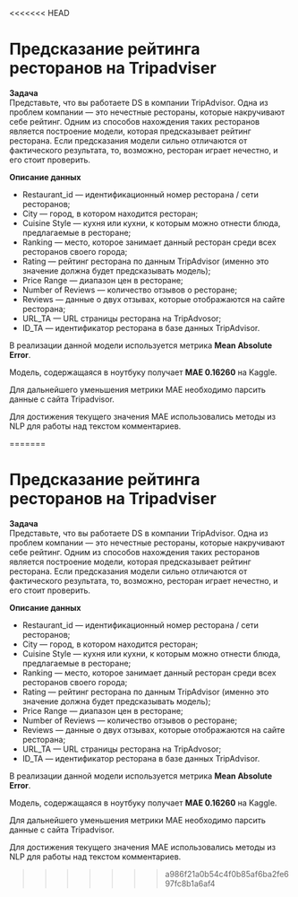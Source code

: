 <<<<<<< HEAD
<h1>Предсказание рейтинга ресторанов на Tripadviser</h1>

<b> Задача </b><br>
Представьте, что вы работаете DS в компании TripAdvisor. Одна из проблем компании — это нечестные рестораны, которые накручивают себе рейтинг. Одним из способов нахождения таких ресторанов является построение модели, которая предсказывает рейтинг ресторана. Если предсказания модели сильно отличаются от фактического результата, то, возможно, ресторан играет нечестно, и его стоит проверить.
<p>
<b> Описание данных </b>
<ul>
<li>Restaurant_id — идентификационный номер ресторана / сети ресторанов;<br>
<li>City — город, в котором находится ресторан;
<li>Cuisine Style — кухня или кухни, к которым можно отнести блюда, предлагаемые в ресторане;
<li>Ranking — место, которое занимает данный ресторан среди всех ресторанов своего города;
<li>Rating — рейтинг ресторана по данным TripAdvisor (именно это значение должна будет предсказывать модель);
<li>Price Range — диапазон цен в ресторане;
<li>Number of Reviews — количество отзывов о ресторане;
<li>Reviews — данные о двух отзывах, которые отображаются на сайте ресторана;
<li>URL_TA — URL страницы ресторана на TripAdvosor;
<li>ID_TA — идентификатор ресторана в базе данных TripAdvisor.
</ul>

В реализации данной модели используется метрика <b>Mean Absolute Error</b>.
<p>
Модель, содержащаяся в ноутбуку получает <b>MAE 0.16260</b> на Kaggle.

Для дальнейшего уменьшения метрики MAE необходимо парсить данные с сайта Tripadvisor.

Для достижения текущего значения MAE использовались методы из NLP для работы над текстом комментариев.

=======
<h1>Предсказание рейтинга ресторанов на Tripadviser</h1>

<b> Задача </b><br>
Представьте, что вы работаете DS в компании TripAdvisor. Одна из проблем компании — это нечестные рестораны, которые накручивают себе рейтинг. Одним из способов нахождения таких ресторанов является построение модели, которая предсказывает рейтинг ресторана. Если предсказания модели сильно отличаются от фактического результата, то, возможно, ресторан играет нечестно, и его стоит проверить.
<p>
<b> Описание данных </b>
<ul>
<li>Restaurant_id — идентификационный номер ресторана / сети ресторанов;<br>
<li>City — город, в котором находится ресторан;
<li>Cuisine Style — кухня или кухни, к которым можно отнести блюда, предлагаемые в ресторане;
<li>Ranking — место, которое занимает данный ресторан среди всех ресторанов своего города;
<li>Rating — рейтинг ресторана по данным TripAdvisor (именно это значение должна будет предсказывать модель);
<li>Price Range — диапазон цен в ресторане;
<li>Number of Reviews — количество отзывов о ресторане;
<li>Reviews — данные о двух отзывах, которые отображаются на сайте ресторана;
<li>URL_TA — URL страницы ресторана на TripAdvosor;
<li>ID_TA — идентификатор ресторана в базе данных TripAdvisor.
</ul>

В реализации данной модели используется метрика <b>Mean Absolute Error</b>.
<p>
Модель, содержащаяся в ноутбуку получает <b>MAE 0.16260</b> на Kaggle.

Для дальнейшего уменьшения метрики MAE необходимо парсить данные с сайта Tripadvisor.

Для достижения текущего значения MAE использовались методы из NLP для работы над текстом комментариев.

>>>>>>> a986f21a0b54c4f0b85af6ba2fe697fc8b1a6af4
